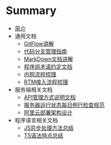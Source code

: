 # Summary

* [简介](README.md)
* 通用文档
  * [GitFlow讲解](commonDoc/Git.md)
  * [代码分支管理指南](commonDoc/GitRule.md)
  * [MarkDown文档讲解](commonDoc/markdown.md)
  * [程序组术语约定文档](commonDoc/term.md)
  * [内购流程梳理](commonDoc/iapFlow.md)
  * [RTM接入流程梳理](commonDoc/rtm.md)
* 服务端相关文档
  * [API管理方式说明文档](ServerDoc/api.md)
  * [服务器运行状态每日例行检查规范](ServerDoc/gameServer.md)
  * [阿里云部署架构设计](ServerDoc/aliyunServer.md)
* 程序语言相关文档
  * [JS异步处理方法总结](LanDoc/jsAsync.md)
  * [TS语法特点总结](LanDoc/typescript.md)